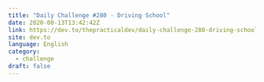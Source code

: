 ```yaml
---
title: "Daily Challenge #280 - Driving School"
date: 2020-08-13T13:42:42Z
link: https://dev.to/thepracticaldev/daily-challenge-280-driving-school-5eo8?utm_medium=RSS&utm_source=news.12bit.vn
site: dev.to
language: English
category:
  - challenge
draft: false
---
```

